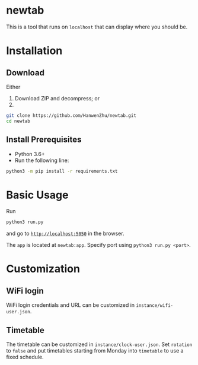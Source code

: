 # newtab
This is a tool that runs on `localhost` that can display where you should be.

# Installation
## Download
Either
1. Download ZIP and decompress; or
2.
```sh
git clone https://github.com/HanwenZhu/newtab.git
cd newtab
```

## Install Prerequisites
- Python 3.6+
- Run the following line:
```sh
python3 -m pip install -r requirements.txt
```

# Basic Usage
Run
```sh
python3 run.py
```
and go to [`http://localhost:5050`](http://localhost:5050) in the browser.

The `app` is located at `newtab:app`. Specify port using `python3 run.py <port>`.

# Customization
## WiFi login
WiFi login credentials and URL can be customized in `instance/wifi-user.json`.

## Timetable
The timetable can be customized in `instance/clock-user.json`. Set `rotation` to `false` and put timetables starting from Monday into `timetable` to use a fixed schedule.
